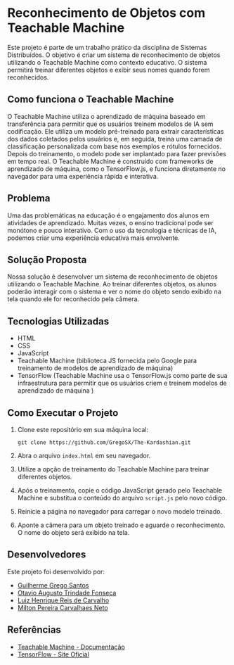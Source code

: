 # Reconhecimento de Objetos com Teachable Machine

Este projeto é parte de um trabalho prático da disciplina de Sistemas Distribuídos. O objetivo é criar um sistema de reconhecimento de objetos utilizando o Teachable Machine como contexto educativo. O sistema permitirá treinar diferentes objetos e exibir seus nomes quando forem reconhecidos.

## Como funciona o Teachable Machine

O Teachable Machine utiliza o aprendizado de máquina baseado em transferência para permitir que os usuários treinem modelos de IA sem codificação. Ele utiliza um modelo pré-treinado para extrair características dos dados coletados pelos usuários e, em seguida, treina uma camada de classificação personalizada com base nos exemplos e rótulos fornecidos. Depois do treinamento, o modelo pode ser implantado para fazer previsões em tempo real. O Teachable Machine é construído com frameworks de aprendizado de máquina, como o TensorFlow.js, e funciona diretamente no navegador para uma experiência rápida e interativa.

## Problema

Uma das problemáticas na educação é o engajamento dos alunos em atividades de aprendizado. Muitas vezes, o ensino tradicional pode ser monótono e pouco interativo. Com o uso da tecnologia e técnicas de IA, podemos criar uma experiência educativa mais envolvente.

## Solução Proposta

Nossa solução é desenvolver um sistema de reconhecimento de objetos utilizando o Teachable Machine. Ao treinar diferentes objetos, os alunos poderão interagir com o sistema e ver o nome do objeto sendo exibido na tela quando ele for reconhecido pela câmera.

## Tecnologias Utilizadas

- HTML
- CSS
- JavaScript
- Teachable Machine (biblioteca JS fornecida pelo Google para treinamento de modelos de aprendizado de máquina)
- TensorFlow (Teachable Machine usa o TensorFlow.js como parte de sua infraestrutura para permitir que os usuários criem e treinem modelos de aprendizado de máquina )  

## Como Executar o Projeto

1. Clone este repositório em sua máquina local:

    `git clone https://github.com/GregoSX/The-Kardashian.git`


2. Abra o arquivo `index.html` em seu navegador.

3. Utilize a opção de treinamento do Teachable Machine para treinar diferentes objetos.

4. Após o treinamento, copie o código JavaScript gerado pelo Teachable Machine e substitua o conteúdo do arquivo `script.js` pelo novo código.

5. Reinicie a página no navegador para carregar o novo modelo treinado.

6. Aponte a câmera para um objeto treinado e aguarde o reconhecimento. O nome do objeto será exibido na tela.

## Desenvolvedores

Este projeto foi desenvolvido por:

- [Guilherme Grego Santos](https://github.com/GregoSX)
- [Otavio Augusto Trindade Fonseca](https://github.com/ootaviofonseca)
- [Luiz Henrique Reis de Carvalho](https://github.com/Luiziki)
- [Milton Pereira Carvalhaes Neto](https://github.com/notlimneto)

## Referências

- [Teachable Machine - Documentação](https://teachablemachine.withgoogle.com/)
- [TensorFlow - Site Oficial](https://www.tensorflow.org/?hl=pt-br)
